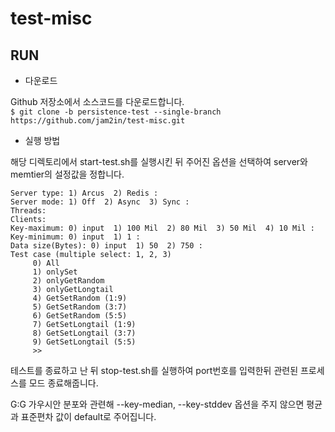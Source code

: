 # test-misc
## RUN
* 다운로드   

Github 저장소에서 소스코드를 다운로드합니다.   
```$ git clone -b persistence-test --single-branch https://github.com/jam2in/test-misc.git```
    
   
* 실행 방법   

해당 디렉토리에서 start-test.sh를 실행시킨 뒤 주어진 옵션을 선택하여 server와 memtier의 설정값을 정합니다.
```
Server type: 1) Arcus  2) Redis : 
Server mode: 1) Off  2) Async  3) Sync :  
Threads: 
Clients: 
Key-maximum: 0) input  1) 100 Mil  2) 80 Mil  3) 50 Mil  4) 10 Mil :  
Key-minimum: 0) input  1) 1 :  
Data size(Bytes): 0) input  1) 50  2) 750 : 
Test case (multiple select: 1, 2, 3)
     0) All
     1) onlySet
     2) onlyGetRandom
     3) onlyGetLongtail
     4) GetSetRandom (1:9)
     5) GetSetRandom (3:7)
     6) GetSetRandom (5:5)
     7) GetSetLongtail (1:9)
     8) GetSetLongtail (3:7)
     9) GetSetLongtail (5:5)
     >> 

```
테스트를 종료하고 난 뒤 stop-test.sh를 실행하여 port번호를 입력한뒤 관련된 프로세스를 모드 종료해줍니다.

 G:G 가우시안 분포와 관련해 --key-median, --key-stddev 옵션을 주지 않으면 평균과 표준편차 값이 default로 주어집니다.   
 
 
 
